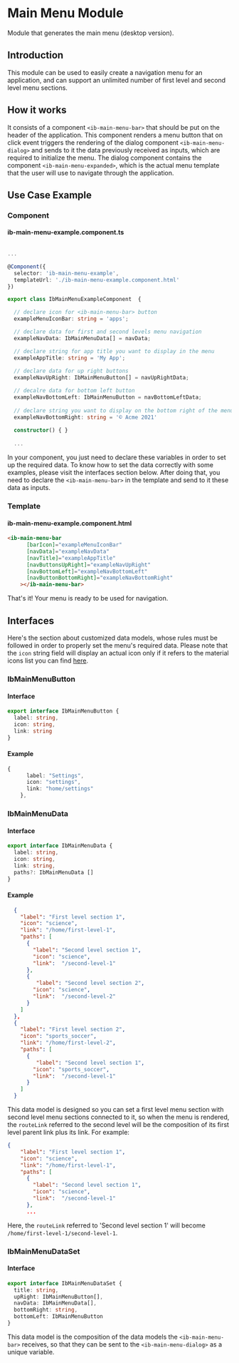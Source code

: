 # Main Menu Module

Module that generates the main menu (desktop version). 

## Introduction

This module can be used to easily create a navigation menu for an application, and can support an unlimited number of first level and second level menu sections.

## How it works

It consists of a component `<ib-main-menu-bar>` that should be put on the header of the application. This component renders a menu button that on click event triggers the rendering of the dialog component `<ib-main-menu-dialog>` and sends to it the data previously received as inputs, which are required to initialize the menu. The dialog component contains the component `<ib-main-menu-expanded>`, which is the actual menu template that the user will use to navigate through the application.

## Use Case Example

### Component
#### ib-main-menu-example.component.ts

```typescript 

...

@Component({
  selector: 'ib-main-menu-example',
  templateUrl: './ib-main-menu-example.component.html'
})

export class IbMainMenuExampleComponent  {

  // declare icon for <ib-main-menu-bar> button
  exampleMenuIconBar: string = 'apps';

  // declare data for first and second levels menu navigation
  exampleNavData: IbMainMenuData[] = navData;

  // declare string for app title you want to display in the menu
  exampleAppTitle: string = 'My App';
  
  // declare data for up right buttons  
  exampleNavUpRight: IbMainMenuButton[] = navUpRightData;

  // decalre data for bottom left button
  exampleNavBottomLeft: IbMainMenuButton = navBottomLeftData;
  
  // declare string you want to display on the bottom right of the menu (like copyright)
  exampleNavBottomRight: string = '© Acme 2021'
  
  constructor() { }
  
  ...

```

In your component, you just need to declare these variables in order to set up the required data. To know how to set the data correctly with some examples, please visit the interfaces section below.
After doing that, you need to declare the `<ib-main-menu-bar>` in the template and send to it these data as inputs.

### Template 
#### ib-main-menu-example.component.html

```html
<ib-main-menu-bar
      [barIcon]="exampleMenuIconBar"
      [navData]="exampleNavData"
      [navTitle]="exampleAppTitle"
      [navButtonsUpRight]="exampleNavUpRight"
      [navBottomLeft]="exampleNavBottomLeft"
      [navButtonBottomRight]="exampleNavBottomRight"
    ></ib-main-menu-bar>
```
That's it! Your menu is ready to be used for navigation.

## Interfaces

Here's the section about customized data models, whose rules must be followed in order to properly set the menu's required data.
Please note that the `icon` string field will display an actual icon only if it refers to the material icons list you can find [here](https://fonts.google.com/icons). 

### IbMainMenuButton

#### Interface

```typescript
export interface IbMainMenuButton {
  label: string,
  icon: string,
  link: string
}
```
#### Example
```typescript
{
      label: "Settings",
      icon: "settings",
      link: "home/settings"
    },
```
### IbMainMenuData

#### Interface
```typescript
export interface IbMainMenuData {
  label: string,
  icon: string,
  link: string,
  paths?: IbMainMenuData []
}
```

#### Example
```json
  {
    "label": "First level section 1",
    "icon": "science",
    "link": "/home/first-level-1",
    "paths": [
      {
        "label": "Second level section 1",
        "icon": "science",
        "link":  "/second-level-1"
      },
      {
         "label": "Second level section 2",
        "icon": "science",
        "link":  "/second-level-2"
      }
    ]
  },
  {
    "label": "First level section 2",
    "icon": "sports_soccer",
    "link": "/home/first-level-2",
    "paths": [
      {
         "label": "Second level section 1",
        "icon": "sports_soccer",
        "link":  "/second-level-1"
      }
    ]
  }
```
This data model is designed so you can set a first level menu section with second level menu sections connected to it, so when the menu is rendered, the `routeLink` referred to the second level will be the composition of its first level parent link plus its link. For example:
```json
{
    "label": "First level section 1",
    "icon": "science",
    "link": "/home/first-level-1",
    "paths": [
      {
        "label": "Second level section 1",
        "icon": "science",
        "link":  "/second-level-1"
      },
      ...
```
Here, the `routeLink` referred to 'Second level section 1' will become
`/home/first-level-1/second-level-1`.
### IbMainMenuDataSet

#### Interface
```typescript
export interface IbMainMenuDataSet {
  title: string,
  upRight: IbMainMenuButton[],
  navData: IbMainMenuData[],
  bottomRight: string,
  bottomLeft: IbMainMenuButton
}
```
 This data model is the composition of the data models the `<ib-main-menu-bar>` receives, so that they can be sent to the `<ib-main-menu-dialog>` as a unique variable.
